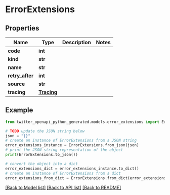 # ErrorExtensions


## Properties

Name | Type | Description | Notes
------------ | ------------- | ------------- | -------------
**code** | **int** |  | 
**kind** | **str** |  | 
**name** | **str** |  | 
**retry_after** | **int** |  | 
**source** | **str** |  | 
**tracing** | [**Tracing**](Tracing.md) |  | 

## Example

```python
from twitter_openapi_python_generated.models.error_extensions import ErrorExtensions

# TODO update the JSON string below
json = "{}"
# create an instance of ErrorExtensions from a JSON string
error_extensions_instance = ErrorExtensions.from_json(json)
# print the JSON string representation of the object
print(ErrorExtensions.to_json())

# convert the object into a dict
error_extensions_dict = error_extensions_instance.to_dict()
# create an instance of ErrorExtensions from a dict
error_extensions_from_dict = ErrorExtensions.from_dict(error_extensions_dict)
```
[[Back to Model list]](../README.md#documentation-for-models) [[Back to API list]](../README.md#documentation-for-api-endpoints) [[Back to README]](../README.md)


